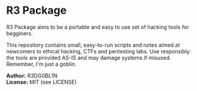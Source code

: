 # R3 Package

R3 Package aims to be a portable and easy to use set of hacking tools for begginers. 

This repository contains small, easy-to-run scripts and notes aimed at newcomers to
ethical hacking, CTFs and pentesting labs. Use responsibly: the tools are provided
AS-IS and may damage systems if misused. Remember, I'm just a goblin.

**Author:** R3DG0BL1N  
**License:** MIT (see LICENSE)
